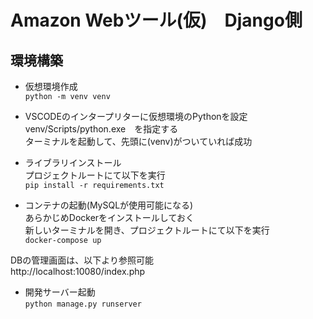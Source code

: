 # Amazon Webツール(仮)　Django側
## 環境構築
- 仮想環境作成  
`python -m venv venv` 

- VSCODEのインタープリターに仮想環境のPythonを設定  
venv/Scripts/python.exe　を指定する  
ターミナルを起動して、先頭に(venv)がついていれば成功  

- ライブラリインストール  
プロジェクトルートにて以下を実行  
`pip install -r requirements.txt`

- コンテナの起動(MySQLが使用可能になる)  
あらかじめDockerをインストールしておく    
新しいターミナルを開き、プロジェクトルートにて以下を実行  
`docker-compose up`

DBの管理画面は、以下より参照可能  
http://localhost:10080/index.php


- 開発サーバー起動  
`python manage.py runserver`